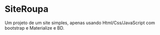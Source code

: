# SiteRoupa
Um projeto de um site simples, apenas usando Html/Css/JavaScript com bootstrap e Materialize e BD.
